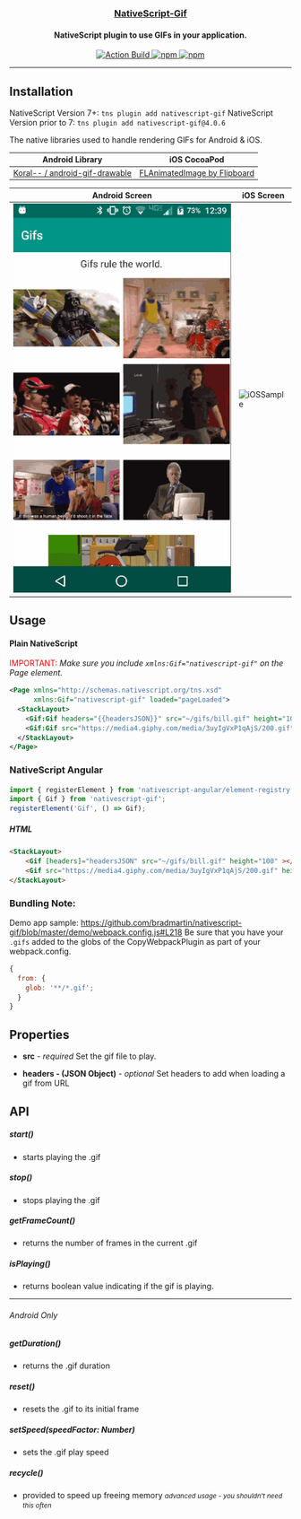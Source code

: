 <a align="center" href="https://www.npmjs.com/package/nativescript-gif">
    <h3 align="center">NativeScript-Gif</h3>
</a>
<h4 align="center">NativeScript plugin to use GIFs in your application.</h4>

<p align="center">
 <a href="https://www.npmjs.com/package/nativescript-gif">
        <img src="https://github.com/bradmartin/nativescript-gif/workflows/Build%20CI/badge.svg" alt="Action Build">
    </a>
    <a href="https://www.npmjs.com/package/nativescript-gif">
        <img src="https://img.shields.io/npm/v/nativescript-gif.svg" alt="npm">
    </a>
    <a href="https://www.npmjs.com/package/nativescript-gif">
        <img src="https://img.shields.io/npm/dt/nativescript-gif.svg?label=npm%20downloads" alt="npm">
    </a>
    <br />
</p>

---

## Installation

NativeScript Version 7+:
`tns plugin add nativescript-gif`
NativeScript Version prior to 7:
`tns plugin add nativescript-gif@4.0.6`

The native libraries used to handle rendering GIFs for Android & iOS.

| Android Library                                                                   | iOS CocoaPod                                                                 |
| --------------------------------------------------------------------------------- | ---------------------------------------------------------------------------- |
| [Koral-- / android-gif-drawable](https://github.com/koral--/android-gif-drawable) | [FLAnimatedImage by Flipboard](https://github.com/Flipboard/FLAnimatedImage) |

| Android Screen                           | iOS Screen                          |
| ---------------------------------------- | ----------------------------------- |
| ![GifExample](images/android_sample.gif) | ![iOSSample](images/ios_sample.gif) |

## Usage

#### Plain NativeScript

<span style="color:red">IMPORTANT: </span>_Make sure you include
`xmlns:Gif="nativescript-gif"` on the Page element._

```XML
<Page xmlns="http://schemas.nativescript.org/tns.xsd"
      xmlns:Gif="nativescript-gif" loaded="pageLoaded">
  <StackLayout>
    <Gif:Gif headers="{{headersJSON}}" src="~/gifs/bill.gif" height="100" />
    <Gif:Gif src="https://media4.giphy.com/media/3uyIgVxP1qAjS/200.gif" height="200" />
  </StackLayout>
</Page>
```

### NativeScript Angular

```typescript
import { registerElement } from 'nativescript-angular/element-registry';
import { Gif } from 'nativescript-gif';
registerElement('Gif', () => Gif);
```

##### HTML

```HTML
<StackLayout>
    <Gif [headers]="headersJSON" src="~/gifs/bill.gif" height="100" ></Gif>
    <Gif src="https://media4.giphy.com/media/3uyIgVxP1qAjS/200.gif" height="200" ></Gif>
</StackLayout>
```

### Bundling Note:

Demo app sample: https://github.com/bradmartin/nativescript-gif/blob/master/demo/webpack.config.js#L218
Be sure that you have your `.gifs` added to the globs of the CopyWebpackPlugin as part of your webpack.config.

```javascript
{
  from: {
    glob: '**/*.gif';
  }
}
```

## Properties

- **src** - _required_
  Set the gif file to play.

- **headers - (JSON Object)** - _optional_
  Set headers to add when loading a gif from URL

## API

##### start()

- starts playing the .gif

##### stop()

- stops playing the .gif

##### getFrameCount()

- returns the number of frames in the current .gif

##### isPlaying()

- returns boolean value indicating if the gif is playing.

---

###### _Android Only_

##### getDuration()

- returns the .gif duration

##### reset()

- resets the .gif to its initial frame

##### setSpeed(speedFactor: _Number_)

- sets the .gif play speed

##### recycle()

- provided to speed up freeing memory <small>_advanced usage - you shouldn't need this often_</small>
